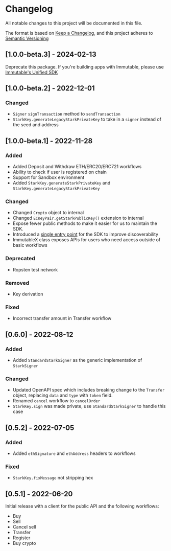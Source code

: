 # Changelog

All notable changes to this project will be documented in this file.

The format is based on [Keep a Changelog](https://keepachangelog.com/en/1.0.0/), and this project
adheres to [Semantic Versioning](https://semver.org/spec/v2.0.0.html)

## [1.0.0-beta.3] - 2024-02-13

Deprecate this package. If you're building apps with Immutable, please use [Immutable's Unified SDK](https://github.com/immutable/ts-immutable-sdk)

## [1.0.0-beta.2] - 2022-12-01

### Changed

* `Signer` `signTransaction` method to `sendTransaction`
* `StarkKey.generateLegacyStarkPrivateKey` to take in a `signer` instead of the seed and address

## [1.0.0-beta.1] - 2022-11-28

### Added

* Added Deposit and Withdraw ETH/ERC20/ERC721 workflows
* Ability to check if user is registered on chain
* Support for Sandbox environment
* Added `StarkKey.generateStarkPrivateKey` and `StarkKey.generateLegacyStarkPrivateKey`

### Changed

* Changed `Crypto` object to internal
* Changed `ECKeyPair.getStarkPublicKey()` extension to internal
* Expose fewer public methods to make it easier for us to maintain the SDK.
* Introduced a [single entry point](https://github.com/immutable/imx-core-sdk-kotlin-jvm/blob/main/imx-core-sdk-kotlin-jvm/src/main/kotlin/com/immutable/sdk/ImmutableX.kt) for the SDK to improve discoverability
* ImmutableX class exposes APIs for users who need access outside of basic workflows

### Deprecated

* Ropsten test network

### Removed

* Key derivation

### Fixed

* Incorrect transfer amount in Transfer workflow

## [0.6.0] - 2022-08-12

### Added

* Added `StandardStarkSigner` as the generic implementation of `StarkSigner`

### Changed

* Updated OpenAPI spec which includes breaking change to the `Transfer` object, replacing `data`
  and `type` with `token` field.
* Renamed `cancel` workflow to `cancelOrder`
* `StarkKey.sign` was made private, use `StandardStarkSigner` to handle this case

## [0.5.2] - 2022-07-05

### Added

* Added `ethSignature` and `ethAddress` headers to workflows

### Fixed

* `StarkKey.fixMessage` not stripping hex

## [0.5.1] - 2022-06-20

Initial release with a client for the public API and the following workflows:

* Buy
* Sell
* Cancel sell
* Transfer
* Register
* Buy crypto